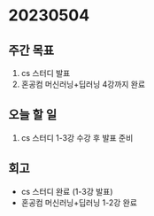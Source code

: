 # 20230504

## 주간 목표
1. cs 스터디 발표
2. 혼공컴 머신러닝+딥러닝 4강까지 완료

## 오늘 할 일
1. cs 스터디 1-3강 수강 후 발표 준비

## 회고
- cs 스터디 완료 (1-3강 발표)
- 혼공컴 머신러닝+딥러닝 1-2강 완료